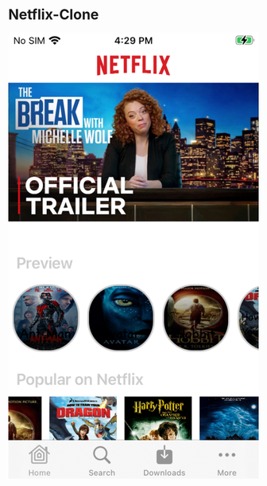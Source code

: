 # Netflix-Clone

![alt text](https://github.com/Vignesh19y9/Netflix-Clone/blob/main/IMG_0012.PNG?raw=true)

<!---![alt tag](https://github.com/Vignesh19y9/Netflix-Clone/blob/main/IMG_0012.PNG)--->
